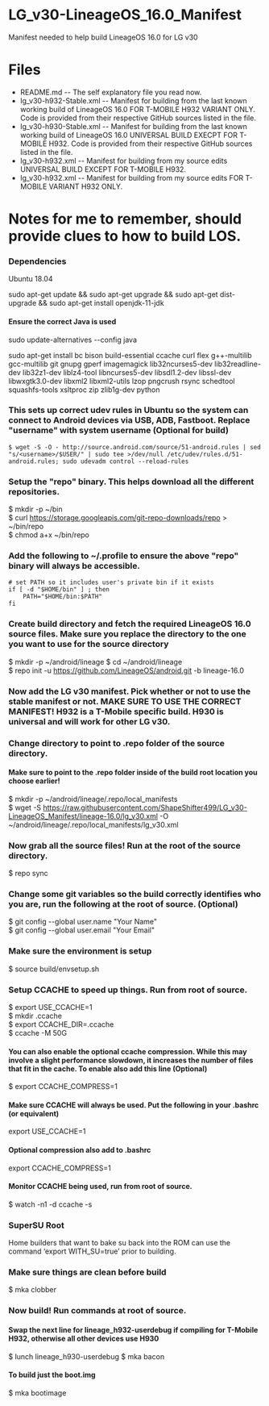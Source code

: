 # LG_v30-LineageOS_16.0_Manifest
Manifest needed to help build LineageOS 16.0 for LG v30

# Files
* README.md -- The self explanatory file you read now.
* lg_v30-h932-Stable.xml -- Manifest for building from the last known working build of LineageOS 16.0 FOR T-MOBILE H932 VARIANT ONLY. Code is provided from their respective GitHub sources listed in the file.
* lg_v30-h930-Stable.xml -- Manifest for building from the last known working build of LineageOS 16.0 UNIVERSAL BUILD EXECPT FOR T-MOBILE H932. Code is provided from their respective GitHub sources listed in the file.
* lg_v30-h932.xml -- Manifest for building from my source edits UNIVERSAL BUILD EXCEPT FOR T-MOBILE H932.
* lg_v30-h932.xml -- Manifest for building from my source edits FOR T-MOBILE VARIANT H932 ONLY.


# Notes for me to remember, should provide clues to how to build LOS.

### Dependencies
Ubuntu 18.04

sudo apt-get update && sudo apt-get upgrade && sudo apt-get dist-upgrade && sudo apt-get install openjdk-11-jdk

#### Ensure the correct Java is used
sudo update-alternatives --config java

sudo apt-get install bc bison build-essential ccache curl flex g++-multilib gcc-multilib git gnupg gperf imagemagick lib32ncurses5-dev lib32readline-dev lib32z1-dev liblz4-tool libncurses5-dev libsdl1.2-dev libssl-dev libwxgtk3.0-dev libxml2 libxml2-utils lzop pngcrush rsync schedtool squashfs-tools xsltproc zip zlib1g-dev python

### This sets up correct udev rules in Ubuntu so the system can connect to Android devices via USB, ADB, Fastboot.  Replace "username" with system username (Optional for build)
```
$ wget -S -O - http://source.android.com/source/51-android.rules | sed "s/<username>/$USER/" | sudo tee >/dev/null /etc/udev/rules.d/51-android.rules; sudo udevadm control --reload-rules
```
### Setup the "repo" binary. This helps download all the different repositories.
$ mkdir -p ~/bin  
$ curl https://storage.googleapis.com/git-repo-downloads/repo > ~/bin/repo  
$ chmod a+x ~/bin/repo

### Add the following to ~/.profile to ensure the above "repo" binary will always be accessible.
```
# set PATH so it includes user's private bin if it exists
if [ -d "$HOME/bin" ] ; then
    PATH="$HOME/bin:$PATH"
fi
```

### Create build directory and fetch the required LineageOS 16.0 source files. Make sure you replace the directory to the one you want to use for the source directory
$ mkdir -p ~/android/lineage
$ cd ~/android/lineage  
$ repo init -u https://github.com/LineageOS/android.git -b lineage-16.0

### Now add the LG v30 manifest. Pick whether or not to use the stable manifest or not. MAKE SURE TO USE THE CORRECT MANIFEST! H932 is a T-Mobile specific build. H930 is universal and will work for other LG v30. 
### Change directory to point to .repo   folder of the source directory.
#### Make sure to point to the .repo folder inside of the build root location you choose earlier!
$ mkdir -p ~/android/lineage/.repo/local_manifests  
$ wget -S https://raw.githubusercontent.com/ShapeShifter499/LG_v30-LineageOS_Manifest/lineage-16.0/lg_v30.xml -O ~/android/lineage/.repo/local_manifests/lg_v30.xml

### Now grab all the source files! Run at the root of the source directory.
$ repo sync

### Change some git variables so the build correctly identifies who you are, run the following at the root of source. (Optional) 
$ git config --global user.name "Your Name"  
$ git config --global user.email "Your Email"

### Make sure the environment is setup
$ source build/envsetup.sh  

### Setup CCACHE to speed up things. Run from root of source.
$ export USE_CCACHE=1  
$ mkdir .ccache  
$ export CCACHE_DIR=.ccache  
$ ccache -M 50G

#### You can also enable the optional ccache compression. While this may involve a slight performance slowdown, it increases the number of files that fit in the cache. To enable also add this line (Optional)
$ export CCACHE_COMPRESS=1

#### Make sure CCACHE will always be used. Put the following in your .bashrc (or equivalent)
export USE_CCACHE=1

#### Optional compression also add to .bashrc 
export CCACHE_COMPRESS=1

#### Monitor CCACHE being used, run from root of source.
$ watch -n1 -d ccache -s

### SuperSU Root
Home builders that want to bake su back into the ROM can use the command ‘export WITH_SU=true’ prior to building.

### Make sure things are clean before build
$ mka clobber

### Now build! Run commands at root of source.
#### Swap the next line for lineage_h932-userdebug if compiling for T-Mobile H932, otherwise all other devices use H930
$ lunch lineage_h930-userdebug
$ mka bacon

#### To build just the boot.img
$ mka bootimage
